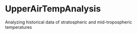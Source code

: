 # UpperAirTempAnalysis
Analyzing historical data of stratospheric and mid-tropospheric temperatures 
